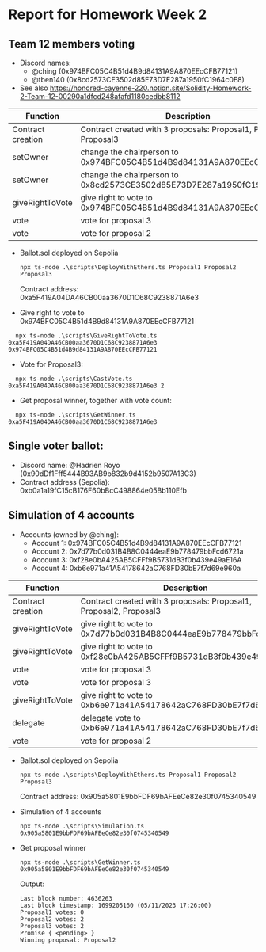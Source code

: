 # Report for Homework Week 2
## Team 12 members voting
* Discord names:
  * @ching (0x974BFC05C4B51d4B9d84131A9A870EEcCFB77121)
  * @tben140 (0x8cd2573CE3502d85E73D7E287a1950fC1964c0E8)
* See also https://honored-cayenne-220.notion.site/Solidity-Homework-2-Team-12-00290a1dfcd248afafd1180cedbb8112

 | Function | Description | Transaction from account | TransactionHash
 | --- | --- | --- | --- |
 | Contract creation | Contract created with 3 proposals: Proposal1, Proposal2, Proposal3 | 0x8cd2573CE3502d85E73D7E287a1950fC1964c0E8 | 0x09982925169395e960283d031f77517f33e86e01a18e831209fa40865d713345 |
 | setOwner | change the chairperson to 0x974BFC05C4B51d4B9d84131A9A870EEcCFB77121| 0x8cd2573CE3502d85E73D7E287a1950fC1964c0E8 | 0x92729369ad8e9f95d2bbf16e30ac7ed806155844c648eb10e0fc030313d198a7|
 | setOwner | change the chairperson to 0x8cd2573CE3502d85E73D7E287a1950fC1964c0E8| 0x974BFC05C4B51d4B9d84131A9A870EEcCFB77121 | 0x9d862c3026126bceff417cc8a397eba30bd76ce3e21413f423f02e57e5d1f024|
 | giveRightToVote | give right to vote to 0x974BFC05C4B51d4B9d84131A9A870EEcCFB77121 | 0x8cd2573CE3502d85E73D7E287a1950fC1964c0E8 | 0x4cd0ec6317513a3bb3e38ba60b46e09737f709756ea3d0f4951fa56b001de5da |
 | vote | vote for proposal 3 | 0x974BFC05C4B51d4B9d84131A9A870EEcCFB77121 | 0x54cce7337cda054e06b36140b30a681523942912134d0f1b53b93cd0918996e8 |
 | vote | vote for proposal 2 | 0x8cd2573CE3502d85E73D7E287a1950fC1964c0E8 | 0xf4c85adc29a217949272a0e5e2863b416209b06b10305d7d9dbd7a236662ea20 |
 
* Ballot.sol deployed on Sepolia
  ```
  npx ts-node .\scripts\DeployWithEthers.ts Proposal1 Proposal2 Proposal3
  ```
  Contract address: 0xa5F419A04DA46CB00aa3670D1C68C9238871A6e3

* Give right to vote to 0x974BFC05C4B51d4B9d84131A9A870EEcCFB77121

```
  npx ts-node .\scripts\GiveRightToVote.ts 0xa5F419A04DA46CB00aa3670D1C68C9238871A6e3 0x974BFC05C4B51d4B9d84131A9A870EEcCFB77121
```

* Vote for Proposal3:

```
  npx ts-node .\scripts\CastVote.ts 0xa5F419A04DA46CB00aa3670D1C68C9238871A6e3 2
```

* Get proposal winner, together with vote count:
```
  npx ts-node .\scripts\GetWinner.ts 0xa5F419A04DA46CB00aa3670D1C68C9238871A6e3
```

## Single voter ballot:
* Discord name: @Hadrien Royo (0x90dDf1Fff5444B93AB9b832b9d4152b9507A13C3)
* Contract address (Sepolia): 0xb0a1a19fC15cB176F60bBcC498864e05Bb110Efb

## Simulation of 4 accounts

* Accounts (owned by @ching):
  * Account 1: 0x974BFC05C4B51d4B9d84131A9A870EEcCFB77121
  * Account 2: 0x7d77b0d031B4B8C0444eaE9b778479bbFcd6721a
  * Account 3: 0xf28e0bA425AB5CFFf9B5731dB3f0b439e49aE16A
  * Account 4: 0xb6e971a41A54178642aC768FD30bE7f7d69e960a

 | Function | Description | Transaction from account | TransactionHash
 | --- | --- | --- | --- |
 | Contract creation | Contract created with 3 proposals: Proposal1, Proposal2, Proposal3 | 0x974BFC05C4B51d4B9d84131A9A870EEcCFB77121 | 0x744e42a79e63f7b7ad45c1bf016190aa7b655119db27809f94e77c1cdfb090bd |
 | giveRightToVote | give right to vote to 0x7d77b0d031B4B8C0444eaE9b778479bbFcd6721a| 0x974BFC05C4B51d4B9d84131A9A870EEcCFB77121 | 0x08bae017098753204045b6ddfe43fb53a95eb884bae3d8b335087520508cfe12|
 | giveRightToVote | give right to vote to 0xf28e0bA425AB5CFFf9B5731dB3f0b439e49aE16A| 0x974BFC05C4B51d4B9d84131A9A870EEcCFB77121 | 0xd731987743abf36634f40850bbad0e8565de90d1a312997ded2db7e871badf6f|
 | vote | vote for proposal 3 | 0x7d77b0d031B4B8C0444eaE9b778479bbFcd6721a | 0x540b0e6090ca12392ff4269e18e24c9d3cd0a25dfc2a40e12e09667f7bd3619e |
 | vote | vote for proposal 3 | 0xf28e0bA425AB5CFFf9B5731dB3f0b439e49aE16A | 0xf11bbfb8d4f3f177b6956b31fd76a50533bbe16de3e90cc4f57a767904bccfd4 |
 | giveRightToVote | give right to vote to 	0xb6e971a41A54178642aC768FD30bE7f7d69e960a| 0x974BFC05C4B51d4B9d84131A9A870EEcCFB77121 | 0x7fe2c0d718e9edb1178d284f5794333bd6c81208c23cefdbbdb51ec514c91a1b|
 | delegate | delegate vote to 0xb6e971a41A54178642aC768FD30bE7f7d69e960a | 0x974BFC05C4B51d4B9d84131A9A870EEcCFB77121 | 0x362f550ea0a94fefdc1d7d0a7466b77af7368ea3b05a8a8ffc072d18d5fcf209|
 | vote | vote for proposal 2 | 0xb6e971a41A54178642aC768FD30bE7f7d69e960a | 0xba98c1d0546786393ffc9c09dd6d5c83752d8c5a7e707b7133d9c4da35dc7f8e |

* Ballot.sol deployed on Sepolia
  ```
  npx ts-node .\scripts\DeployWithEthers.ts Proposal1 Proposal2 Proposal3
  ```
  Contract address: 0x905a5801E9bbFDF69bAFEeCe82e30f0745340549

* Simulation of 4 accounts
  ```
  npx ts-node .\scripts\Simulation.ts 0x905a5801E9bbFDF69bAFEeCe82e30f0745340549
  ```

* Get proposal winner
  ```
  npx ts-node .\scripts\GetWinner.ts 0x905a5801E9bbFDF69bAFEeCe82e30f0745340549  
  ```
  Output:
  ```
  Last block number: 4636263
  Last block timestamp: 1699205160 (05/11/2023 17:26:00)
  Proposal1 votes: 0
  Proposal2 votes: 2
  Proposal3 votes: 2
  Promise { <pending> }
  Winning proposal: Proposal2
  ```
